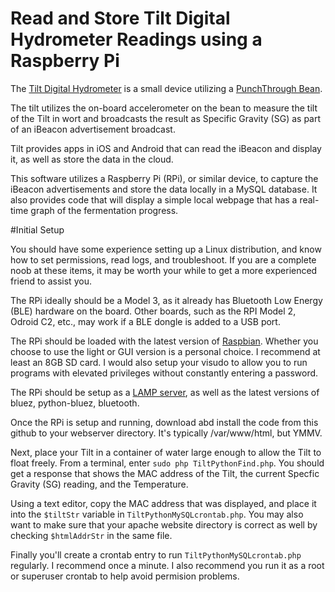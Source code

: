 # Read and Store Tilt Digital Hydrometer Readings using a Raspberry Pi

The [Tilt Digital Hydrometer](http://tilthydrometer.com/products/brewometer) is a small device utilizing a [PunchThrough Bean](https://punchthrough.com/bean).

The tilt utilizes the on-board accelerometer on the bean to measure the tilt of the Tilt in wort and broadcasts the result as Specific Gravity (SG) as part of an iBeacon advertisement broadcast.

Tilt provides apps in iOS and Android that can read the iBeacon and display it, as well as store the data in the cloud.

This software utilizes a Raspberry Pi (RPi), or similar device, to capture the iBeacon advertisements and store the data locally in a MySQL database. It also provides code that will display a simple local webpage that has a real-time graph of the fermentation progress.

#Initial Setup

You should have some experience setting up a Linux distribution, and know how to set permissions, read logs, and troubleshoot. If you are a complete noob at these items, it may be worth your while to get a more experienced friend to assist you.

The RPi ideally should be a Model 3, as it already has Bluetooth Low Energy (BLE) hardware on the board. Other boards, such as the RPI Model 2, Odroid C2, etc., may work if a BLE dongle is added to a USB port.

The RPi should be loaded with the latest version of [Raspbian](https://www.raspberrypi.org/downloads/raspbian/). Whether you choose to use the light or GUI version is a personal choice. I recommend at least an 8GB SD card. I would also setup your visudo to allow you to run programs with elevated privileges without constantly entering a password.

The RPi should be setup as a [LAMP server](https://www.element14.com/community/community/raspberry-pi/raspberrypi_projects/blog/2014/02/24/raspberry-pi-as-a-lamp-server), as well as the latest versions of bluez, python-bluez, bluetooth.

Once the RPi is setup and running, download abd install the code from this github to your webserver directory. It's typically /var/www/html, but YMMV.

Next, place your Tilt in a container of water large enough to allow the Tilt to float freely.
From a terminal, enter `sudo php TiltPythonFind.php`.
You should get a response that shows the MAC address of the Tilt, the current Specfic Gravity (SG) reading, and the Temperature.

Using a text editor, copy the MAC address that was displayed, and place it into the `$tiltStr` variable in `TiltPythonMySQLcrontab.php`. You may also want to make sure that your apache website directory is correct as well by checking `$htmlAddrStr` in the same file.

Finally you'll create a crontab entry to run `TiltPythonMySQLcrontab.php` regularly. I recommend once a minute. I also recommend you run it as a root or superuser crontab to help avoid permision problems.

